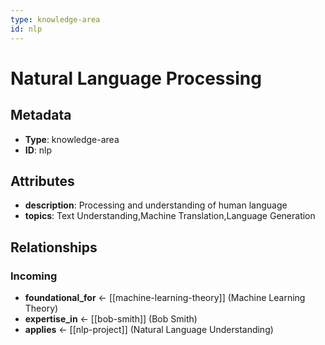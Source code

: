 ```yaml
---
type: knowledge-area
id: nlp
---
```


# Natural Language Processing

## Metadata

- **Type**: knowledge-area
- **ID**: nlp

## Attributes

- **description**: Processing and understanding of human language
- **topics**: Text Understanding,Machine Translation,Language Generation

## Relationships

### Incoming

- **foundational_for** ← [[machine-learning-theory]] (Machine Learning Theory)
- **expertise_in** ← [[bob-smith]] (Bob Smith)
- **applies** ← [[nlp-project]] (Natural Language Understanding)

